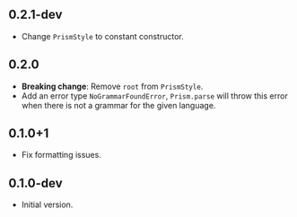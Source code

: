 ## 0.2.1-dev

- Change `PrismStyle` to constant constructor.

## 0.2.0

- **Breaking change**: Remove `root` from `PrismStyle`.
- Add an error type `NoGrammarFoundError`, `Prism.parse` will throw this error
  when there is not a grammar for the given language.

## 0.1.0+1

- Fix formatting issues.

## 0.1.0-dev

- Initial version.
